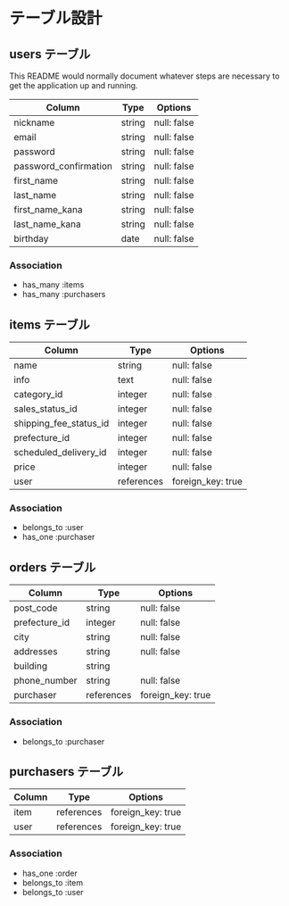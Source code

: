 # テーブル設計

## users テーブル


This README would normally document whatever steps are necessary to get the
application up and running.

| Column                | Type   | Options     |
| --------------------- | ------ | ----------- |
| nickname              | string | null: false |
| email                 | string | null: false |
| password              | string | null: false |
| password_confirmation | string | null: false |
| first_name            | string | null: false |
| last_name             | string | null: false |
| first_name_kana       | string | null: false |
| last_name_kana        | string | null: false |
| birthday              | date   | null: false |

### Association

- has_many :items
- has_many :purchasers

## items テーブル

| Column                 | Type       | Options           |
| ---------------------- | ---------- | ----------------- |
| name                   | string     | null: false       |
| info                   | text       | null: false       |
| category_id            | integer    | null: false       |
| sales_status_id        | integer    | null: false       |
| shipping_fee_status_id | integer    | null: false       |
| prefecture_id          | integer    | null: false       |
| scheduled_delivery_id  | integer    | null: false       |
| price                  | integer    | null: false       |
| user                   | references | foreign_key: true |

### Association

- belongs_to :user
- has_one    :purchaser

## orders テーブル

| Column        | Type          | Options           |
| ------------- | ------------- | ----------------- |
| post_code     | string        | null: false       |
| prefecture_id | integer       | null: false       |
| city          | string        | null: false       |
| addresses     | string        | null: false       |
| building      | string        |                   |
| phone_number  | string        | null: false       |
| purchaser     | references    | foreign_key: true |

### Association

- belongs_to :purchaser

## purchasers テーブル

| Column         | Type          | Options           |
| -------------- | ------------- | ----------------- |
| item           | references    | foreign_key: true |
| user           | references    | foreign_key: true |
### Association

- has_one    :order
- belongs_to :item
- belongs_to :user
